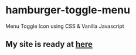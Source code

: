 # hamburger-toggle-menu
Menu Toggle Icon using CSS &amp; Vanilla Javascript

## My site is ready at [here](https://luisfernandomgrs.github.io/hamburger-toggle-menu/)

